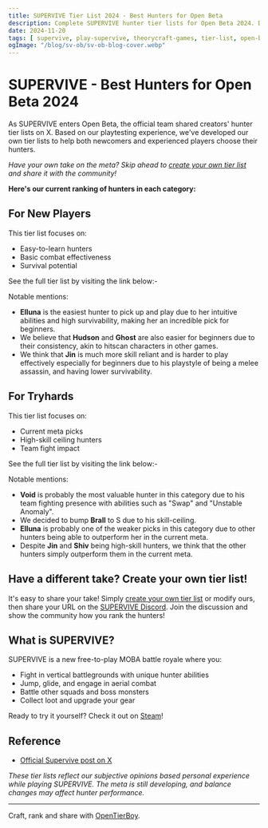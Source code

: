```yaml
---
title: SUPERVIVE Tier List 2024 - Best Hunters for Open Beta
description: Complete SUPERVIVE hunter tier lists for Open Beta 2024. Discover the best hunters for beginners and competitive play based on current meta performance.
date: 2024-11-20
tags: [ supervive, play-supervive, theorycraft-games, tier-list, open-beta, opentierboy, hunter, hunters, meta, competitive, beginner, tryhard, tier-maker, ranking, guide, tips, tricks, best, top, strongest, weakest, opinion ]
ogImage: "/blog/sv-ob/sv-ob-blog-cover.webp"
---
```


# SUPERVIVE - Best Hunters for Open Beta 2024

As SUPERVIVE enters Open Beta, the official team shared creators' hunter tier lists on X. Based on our playtesting
experience, we've developed our own tier lists to help both newcomers and experienced players choose their hunters.

_Have your own take on the meta? Skip ahead
to [create your own tier list](https://www.opentierboy.com/rank/supervive/hunter) and share it with the community!_

**Here's our current ranking of hunters in each category:**

## For New Players

This tier list focuses on:

- Easy-to-learn hunters
- Basic combat effectiveness
- Survival potential

See the full tier list by visiting the link below:-
<TierListItem
title="SUPERVIVE - Hunters for BEGINNERS"
url="https://www.opentierboy.com/rank/supervive/hunter?state=N4IgLglgpgTgziAXAbVBJ5owLQIDQgB2GAyiAWEqiOojQLYCGA5lLgK4AOsAbhD2yiFGAOgDuUAEacQAXzxoMEJqw7cYfAbgAWAa3FSZ8xXWUs2cLr35ttcQgelyFNJSotWNN7MzhhHRgC6xq50kLDYjOREGACC0ZQoJgzmatZaAGYANgAeAc7JZqqW6ppsAF5QnPkhtCnFnmXYAMZZcDUudUUepd4AVuxZNcGdGOE4ktHEdABCCVSF7mleWvQAnv4STrVuqSXpbLqcDltGo6ZL+ytsknDawzthWC1TGADC80mh9T0H2AD2jE2hgK326yyakhgQ1OchGyXG2AyrzoADFPtQupdGt4eP8ACYdRZ7HFaO48Ilg7G9LR9CAnEGyeHfdiEZpAqDMf4wCCVfEokAY4KBCgQMBZKCkACqAAUAKIAJQAagBJJVygAE2A1AAlWWBYHANRluRqZnKAOIqgBy1sVZFkQA"
imageSrc="/blog/sv-ob/sv-bgn-ob-og.webp"
/>

Notable mentions:

- **Elluna** is the easiest hunter to pick up and play due to her intuitive abilities and high survivability, making her
  an incredible pick for beginners.
- We believe that **Hudson** and **Ghost** are also easier for beginners due to their consistency, akin to hitscan
  characters in other games.
- We think that **Jin** is much more skill reliant and is harder to play effectively especially for beginners due to his
  playstyle of being a melee assassin, and having lower survivability.

## For Tryhards

This tier list focuses on:

- Current meta picks
- High-skill ceiling hunters
- Team fight impact

See the full tier list by visiting the link below:-
<TierListItem
title="SUPERVIVE - Hunters for TRYHARDS"
url="https://www.opentierboy.com/rank/supervive/hunter?state=N4IgLglgpgTgziAXAbVBJ5owLQIDQgB2GAyiAWEqiOojQLYCGA5lLgK4AOsAbhD2x4B7ACYA6AO5QARpxABfPGgwQmrDtxh8B2aXAAWkmXMXK6qlmzhde-NkMZgjshUpoq1Vm1rvYAVuwANs4mbrQMlhq2OtIwwVIu8gC6pu50kLDYjOREGACCOZQoZhHq1prabABeUJwhriUWZd6V2ADGgXD1qeFNXhW+AGaBAB7dYR6R5dFsANachN0pE+lYujnEdABChVSNnlE+On4Qiwmh+1MtvgY845fNAzoGs-dppf0z2PQAnk7nDXefUOrWYcH+xgUyxKGRwbQ2GAAwrtikCDtMjmx9HAzpDkj0MLDsIMEXQAGIo6i9dHXHRQQiMJYEujsQhtRxQZhCGAQGoiUkgSkpJIUCBgQJQUgAVQACgBRABKADUAJJKuUAAmwGoAEqywLA4BrBtyNQAVBUATR1eQVABEyPIgA"
imageSrc="/blog/sv-ob/sv-try-ob-og.webp"
/>

Notable mentions:

- **Void** is probably the most valuable hunter in this category due to his team fighting presence with abilities such
  as "Swap" and "Unstable Anomaly".
- We decided to bump **Brall** to S due to his skill-ceiling.
- **Elluna** is probably one of the weaker picks in this category due to other hunters being able to outperform her in
  the current meta.
- Despite **Jin** and **Shiv** being high-skill hunters, we think that the other hunters simply outperform them in the
  current meta.

## Have a different take? Create your own tier list!

It's easy to share your take!
Simply [create your own tier list](https://www.opentierboy.com/rank/supervive/hunter) or modify ours, then share your
URL on the [SUPERVIVE Discord](https://discord.gg/SUPERVIVE). Join the discussion and show the community how you rank
the hunters!

## What is SUPERVIVE?

SUPERVIVE is a new free-to-play MOBA battle royale where you:

- Fight in vertical battlegrounds with unique hunter abilities
- Jump, glide, and engage in aerial combat
- Battle other squads and boss monsters
- Collect loot and upgrade your gear

Ready to try it yourself? Check it out on [Steam](https://store.steampowered.com/app/1283700/SUPERVIVE/)!

## Reference

- [Official Supervive post on X](https://x.com/playSUPERVIVE/status/1859010458277331162)

*These tier lists reflect our subjective opinions based personal experience while playing SUPERVIVE. The meta is still
developing, and balance changes may affect hunter performance.*

---

Craft, rank and share with [OpenTierBoy](https://www.opentierboy.com/).
